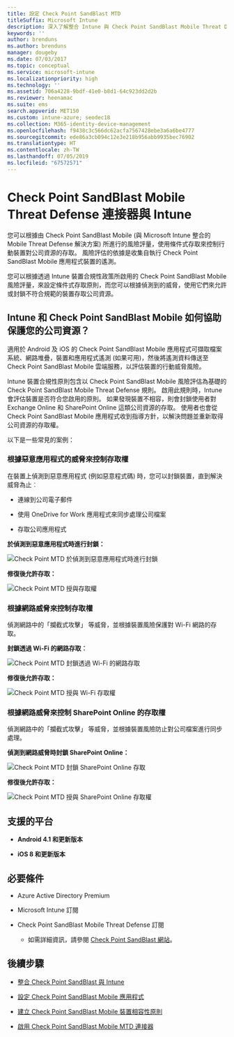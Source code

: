 ```yaml
---
title: 設定 Check Point SandBlast MTD
titleSuffix: Microsoft Intune
description: 深入了解整合 Intune 與 Check Point SandBlast Mobile Threat Defense 來控制行動裝置對公司資源的存取。
keywords: ''
author: brenduns
ms.author: brenduns
manager: dougeby
ms.date: 07/03/2017
ms.topic: conceptual
ms.service: microsoft-intune
ms.localizationpriority: high
ms.technology: ''
ms.assetid: 706a4228-9bdf-41e0-b8d1-64c923dd2d2b
ms.reviewer: heenamac
ms.suite: ems
search.appverid: MET150
ms.custom: intune-azure; seodec18
ms.collection: M365-identity-device-management
ms.openlocfilehash: f9438c3c566dc62acfa7567428ebe3a6a6be4777
ms.sourcegitcommit: ede86a3cb094c12e3e218b956abb9935bec76902
ms.translationtype: HT
ms.contentlocale: zh-TW
ms.lasthandoff: 07/05/2019
ms.locfileid: "67572571"
---
```

# <a name="check-point-sandblast-mobile-threat-defense-connector-with-intune"></a>Check Point SandBlast Mobile Threat Defense 連接器與 Intune

您可以根據由 Check Point SandBlast Mobile (與 Microsoft Intune 整合的 Mobile Threat Defense 解決方案) 所進行的風險評量，使用條件式存取來控制行動裝置對公司資源的存取。 風險評估的依據是收集自執行 Check Point SandBlast Mobile 應用程式裝置的遙測。

您可以根據透過 Intune 裝置合規性政策所啟用的 Check Point SandBlast Mobile 風險評量，來設定條件式存取原則，而您可以根據偵測到的威脅，使用它們來允許或封鎖不符合規範的裝置存取公司資源。

## <a name="how-do-intune-and-check-point-sandblast-mobile-help-protect-your-company-resources"></a>Intune 和 Check Point SandBlast Mobile 如何協助保護您的公司資源？

適用於 Android 及 iOS 的 Check Point SandBlast Mobile 應用程式可擷取檔案系統、網路堆疊，裝置和應用程式遙測 (如果可用)，然後將遙測資料傳送至 Check Point SandBlast Mobile 雲端服務，以評估裝置的行動威脅風險。

Intune 裝置合規性原則包含以 Check Point SandBlast Mobile 風險評估為基礎的 Check Point SandBlast Mobile Threat Defense 規則。 啟用此規則時，Intune 會評估裝置是否符合您啟用的原則。 如果發現裝置不相容，則會封鎖使用者對 Exchange Online 和 SharePoint Online 這類公司資源的存取。 使用者也會從 Check Point SandBlast Mobile 應用程式收到指導方針，以解決問題並重新取得公司資源的存取權。

<!-- ## Sample scenarios 
closing syntax for comment above is missing. Please insert closing syntax at intended location. -->

以下是一些常見的案例：

### <a name="control-access-based-on-threats-from-malicious-apps"></a>根據惡意應用程式的威脅來控制存取權

在裝置上偵測到惡意應用程式 (例如惡意程式碼) 時，您可以封鎖裝置，直到解決威脅為止︰

- 連線到公司電子郵件

- 使用 OneDrive for Work 應用程式來同步處理公司檔案

- 存取公司應用程式

**於偵測到惡意應用程式時進行封鎖：**

![Check Point MTD 於偵測到惡意應用程式時進行封鎖](./media/checkpoint-MTD-2.PNG)

**修復後允許存取：**

![Check Point MTD 授與存取權](./media/checkpoint-MTD-3.PNG)

### <a name="control-access-based-on-threat-to-network"></a>根據網路威脅來控制存取權

偵測網路中的「攔截式攻擊」  等威脅，並根據裝置風險保護對 Wi-Fi 網路的存取。

**封鎖透過 Wi-Fi 的網路存取︰**

![Check Point MTD 封鎖透過 Wi-Fi 的網路存取](./media/checkpoint-MTD-4.PNG)

**修復後允許存取：**

![Check Point MTD 授與 Wi-Fi 存取權](./media/checkpoint-MTD-5.PNG)

### <a name="control-access-to-sharepoint-online-based-on-threat-to-network"></a>根據網路威脅來控制 SharePoint Online 的存取權

偵測網路中的「攔截式攻擊」  等威脅，並根據裝置風險防止對公司檔案進行同步處理。

**偵測到網路威脅時封鎖 SharePoint Online：**

![Check Point MTD 封鎖 SharePoint Online 存取](./media/checkpoint-MTD-6.PNG)

**修復後允許存取：**

![Check Point MTD 授與 SharePoint Online 存取權](./media/checkpoint-MTD-7.PNG)

## <a name="supported-platforms"></a>支援的平台

- **Android 4.1 和更新版本**

- **iOS 8 和更新版本**

## <a name="pre-requisites"></a>必要條件

- Azure Active Directory Premium

- Microsoft Intune 訂閱

- Check Point SandBlast Mobile Threat Defense 訂閱
    - 如需詳細資訊，請參閱 [Check Point SandBlast 網站](https://www.checkpoint.com/)。

## <a name="next-steps"></a>後續步驟

- [整合 Check Point SandBlast 與 Intune](checkpoint-sandblast-mobile-mtd-connector-integration.md)

- [設定 Check Point SandBlast Mobile 應用程式](mtd-apps-ios-app-configuration-policy-add-assign.md)

- [建立 Check Point SandBlast Mobile 裝置相容性原則](mtd-device-compliance-policy-create.md)

- [啟用 Check Point SandBlast Mobile MTD 連接器](mtd-connector-enable.md)
